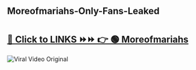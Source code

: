 
 ## Moreofmariahs-Only-Fans-Leaked

# <h2><a href="https://clipsfans.com/Moreofmariahs&ref=git">🔗 Click to LINKS ⏩⏩ 👉 🟢 Moreofmariahs </a></h2>

<a href="https://clipsfans.com/Moreofmariahs&ref=git" rel="nofollow" data-target="animated-image.originalLink"><img src="https://i.ibb.co.com/xMMVF88/686577567.gif" alt="Viral Video Original" style="max-width: 100%; display: inline-block;" data-target="animated-image.originalImage"></a>
